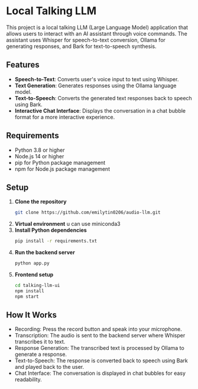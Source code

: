 # Local Talking LLM

This project is a local talking LLM (Large Language Model) application that allows users to interact with an AI assistant through voice commands. The assistant uses Whisper for speech-to-text conversion, Ollama for generating responses, and Bark for text-to-speech synthesis.

## Features

- **Speech-to-Text**: Converts user's voice input to text using Whisper.
- **Text Generation**: Generates responses using the Ollama language model.
- **Text-to-Speech**: Converts the generated text responses back to speech using Bark.
- **Interactive Chat Interface**: Displays the conversation in a chat bubble format for a more interactive experience.

## Requirements

- Python 3.8 or higher
- Node.js 14 or higher
- pip for Python package management
- npm for Node.js package management

## Setup
1. **Clone the repository**
   ```sh
   git clone https://github.com/emilytin0206/audio-llm.git
2. **Virtual environment**
   u can use miniconda3
3. **Install Python dependencies**
   ```sh
   pip install -r requirements.txt
4. **Run the backend server**
   ```sh
   python app.py
5. **Frontend setup**
   ```sh
   cd talking-llm-ui
   npm install
   npm start
   
## How It Works
- Recording: Press the record button and speak into your microphone.
- Transcription: The audio is sent to the backend server where Whisper transcribes it to text.
- Response Generation: The transcribed text is processed by Ollama to generate a response.
- Text-to-Speech: The response is converted back to speech using Bark and played back to the user.
- Chat Interface: The conversation is displayed in chat bubbles for easy readability.
   
